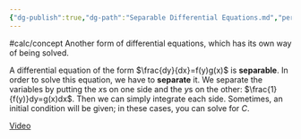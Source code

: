 ```yaml
---
{"dg-publish":true,"dg-path":"Separable Differential Equations.md","permalink":"/separable-differential-equations/","created":"","updated":""}
---
```


#calc/concept 
Another form of differential equations, which has its own way of being solved.

A differential equation of the form $\frac{dy}{dx}=f(y)g(x)$ is **separable**. In order to solve this equation, we have to **separate** it. We separate the variables by putting the $x$s on one side and the $y$s on the other: $\frac{1}{f(y)}dy=g(x)dx$. Then we can simply integrate each side. Sometimes, an initial condition will be given; in these cases, you can solve for $C$. 

[Video](https://www.youtube.com/watch?v=HdEUbp78pA8)